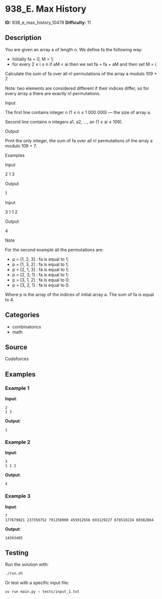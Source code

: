 # 938_E. Max History

**ID:** 938_e_max_history_10478
**Difficulty:** 11

## Description

You are given an array a of length n. We define fa the following way:

  * Initially fa = 0, M = 1;
  * for every 2 ≤ i ≤ n if aM < ai then we set fa = fa + aM and then set M = i.



Calculate the sum of fa over all n! permutations of the array a modulo 109 + 7.

Note: two elements are considered different if their indices differ, so for every array a there are exactly n! permutations.

Input

The first line contains integer n (1 ≤ n ≤ 1 000 000) — the size of array a.

Second line contains n integers a1, a2, ..., an (1 ≤ ai ≤ 109).

Output

Print the only integer, the sum of fa over all n! permutations of the array a modulo 109 + 7.

Examples

Input

2
1 3


Output

1

Input

3
1 1 2


Output

4

Note

For the second example all the permutations are:

  * p = [1, 2, 3] : fa is equal to 1;
  * p = [1, 3, 2] : fa is equal to 1;
  * p = [2, 1, 3] : fa is equal to 1;
  * p = [2, 3, 1] : fa is equal to 1;
  * p = [3, 1, 2] : fa is equal to 0;
  * p = [3, 2, 1] : fa is equal to 0.



Where p is the array of the indices of initial array a. The sum of fa is equal to 4.

## Categories

- combinatorics
- math

## Source

Codeforces

## Examples

### Example 1

**Input**:
```
2
1 3
```

**Output**:
```
1
```

### Example 2

**Input**:
```
3
1 1 2
```

**Output**:
```
4
```

### Example 3

**Input**:
```
7
177679021 237356752 791250000 455912656 693129227 678510224 60382864
```

**Output**:
```
14393405
```


## Testing

Run the solution with:

```bash
./run.sh
```

Or test with a specific input file:

```bash
uv run main.py < tests/input_1.txt
```
